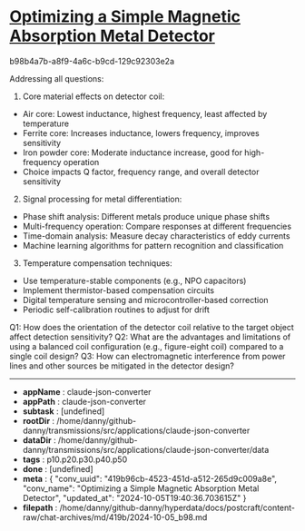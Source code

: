 # [Optimizing a Simple Magnetic Absorption Metal Detector](https://claude.ai/chat/419b96cb-4523-451d-a512-265d9c009a8e)

b98b4a7b-a8f9-4a6c-b9cd-129c92303e2a

 Addressing all questions:

1. Core material effects on detector coil:
- Air core: Lowest inductance, highest frequency, least affected by temperature
- Ferrite core: Increases inductance, lowers frequency, improves sensitivity
- Iron powder core: Moderate inductance increase, good for high-frequency operation
- Choice impacts Q factor, frequency range, and overall detector sensitivity

2. Signal processing for metal differentiation:
- Phase shift analysis: Different metals produce unique phase shifts
- Multi-frequency operation: Compare responses at different frequencies
- Time-domain analysis: Measure decay characteristics of eddy currents
- Machine learning algorithms for pattern recognition and classification

3. Temperature compensation techniques:
- Use temperature-stable components (e.g., NPO capacitors)
- Implement thermistor-based compensation circuits
- Digital temperature sensing and microcontroller-based correction
- Periodic self-calibration routines to adjust for drift

Q1: How does the orientation of the detector coil relative to the target object affect detection sensitivity?
Q2: What are the advantages and limitations of using a balanced coil configuration (e.g., figure-eight coil) compared to a single coil design?
Q3: How can electromagnetic interference from power lines and other sources be mitigated in the detector design?

---

* **appName** : claude-json-converter
* **appPath** : claude-json-converter
* **subtask** : [undefined]
* **rootDir** : /home/danny/github-danny/transmissions/src/applications/claude-json-converter
* **dataDir** : /home/danny/github-danny/transmissions/src/applications/claude-json-converter/data
* **tags** : p10.p20.p30.p40.p50
* **done** : [undefined]
* **meta** : {
  "conv_uuid": "419b96cb-4523-451d-a512-265d9c009a8e",
  "conv_name": "Optimizing a Simple Magnetic Absorption Metal Detector",
  "updated_at": "2024-10-05T19:40:36.703615Z"
}
* **filepath** : /home/danny/github-danny/hyperdata/docs/postcraft/content-raw/chat-archives/md/419b/2024-10-05_b98.md